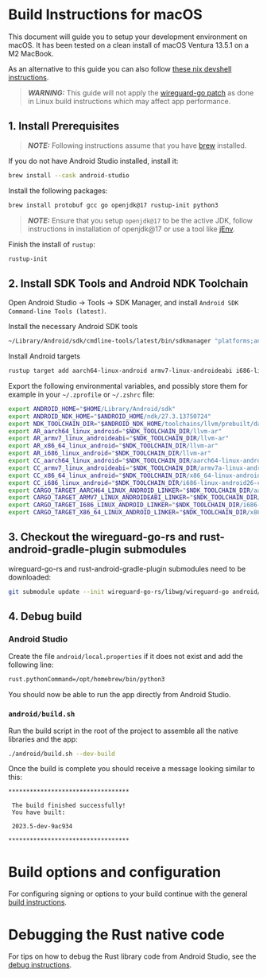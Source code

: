 # Build Instructions for macOS

This document will guide you to setup your development environment on macOS. It has been
tested on a clean install of macOS Ventura 13.5.1 on a M2 MacBook.

As an alternative to this guide you can also follow [these nix devshell instructions](../BuildInstructions.md#build-using-nix-devshell).

> __*WARNING:*__ This guide will not apply the [wireguard-go patch](https://git.zx2c4.com/wireguard-android/tree/tunnel/tools/libwg-go/goruntime-boottime-over-monotonic.diff)
> as done in Linux build instructions which may affect app performance.

## 1. Install Prerequisites

> __*NOTE:*__ Following instructions assume that you have [brew](https://brew.sh/) installed.

If you do not have Android Studio installed, install it:
```bash
brew install --cask android-studio
```

Install the following packages:
```bash
brew install protobuf gcc go openjdk@17 rustup-init python3
```

> __*NOTE:*__ Ensure that you setup `openjdk@17` to be the active JDK, follow instructions in
> installation of openjdk@17 or use a tool like [jEnv](https://www.jenv.be/).

Finish the install of `rustup`:
```bash
rustup-init
```

## 2. Install SDK Tools and Android NDK Toolchain
Open Android Studio -> Tools -> SDK Manager, and install `Android SDK Command-line Tools (latest)`.

Install the necessary Android SDK tools
```bash
~/Library/Android/sdk/cmdline-tools/latest/bin/sdkmanager "platforms;android-36" "build-tools;36.0.0" "platform-tools" "ndk;27.3.13750724"
```

Install Android targets
```bash
rustup target add aarch64-linux-android armv7-linux-androideabi i686-linux-android x86_64-linux-android
```

Export the following environmental variables, and possibly store them for example in your
`~/.zprofile` or `~/.zshrc` file:
```bash
export ANDROID_HOME="$HOME/Library/Android/sdk"
export ANDROID_NDK_HOME="$ANDROID_HOME/ndk/27.3.13750724"
export NDK_TOOLCHAIN_DIR="$ANDROID_NDK_HOME/toolchains/llvm/prebuilt/darwin-x86_64/bin"
export AR_aarch64_linux_android="$NDK_TOOLCHAIN_DIR/llvm-ar"
export AR_armv7_linux_androideabi="$NDK_TOOLCHAIN_DIR/llvm-ar"
export AR_x86_64_linux_android="$NDK_TOOLCHAIN_DIR/llvm-ar"
export AR_i686_linux_android="$NDK_TOOLCHAIN_DIR/llvm-ar"
export CC_aarch64_linux_android="$NDK_TOOLCHAIN_DIR/aarch64-linux-android26-clang"
export CC_armv7_linux_androideabi="$NDK_TOOLCHAIN_DIR/armv7a-linux-androideabi26-clang"
export CC_x86_64_linux_android="$NDK_TOOLCHAIN_DIR/x86_64-linux-android26-clang"
export CC_i686_linux_android="$NDK_TOOLCHAIN_DIR/i686-linux-android26-clang"
export CARGO_TARGET_AARCH64_LINUX_ANDROID_LINKER="$NDK_TOOLCHAIN_DIR/aarch64-linux-android26-clang"
export CARGO_TARGET_ARMV7_LINUX_ANDROIDEABI_LINKER="$NDK_TOOLCHAIN_DIR/armv7a-linux-androideabi26-clang"
export CARGO_TARGET_I686_LINUX_ANDROID_LINKER="$NDK_TOOLCHAIN_DIR/i686-linux-android26-clang"
export CARGO_TARGET_X86_64_LINUX_ANDROID_LINKER="$NDK_TOOLCHAIN_DIR/x86_64-linux-android26-clang"
```

## 3. Checkout the wireguard-go-rs and rust-android-gradle-plugin submodules
wireguard-go-rs and rust-android-gradle-plugin submodules need to be downloaded:

```bash
git submodule update --init wireguard-go-rs/libwg/wireguard-go android/rust-android-gradle-plugin
```

## 4. Debug build

### Android Studio

Create the file `android/local.properties` if it does not exist and add the following line:

```bash
rust.pythonCommand=/opt/homebrew/bin/python3
```

You should now be able to run the app directly from Android Studio.

### `android/build.sh`

Run the build script in the root of the project to assemble all the native libraries and the app:

```bash
./android/build.sh --dev-build
```

Once the build is complete you should receive a message looking similar to this:
```
**********************************

 The build finished successfully!
 You have built:

 2023.5-dev-9ac934

**********************************
```

# Build options and configuration

For configuring signing or options to your build continue with the general [build instructions](../BuildInstructions.md).

# Debugging the Rust native code

For tips on how to debug the Rust library code from Android Studio, see the [debug instructions](DebugInstructions.md).
